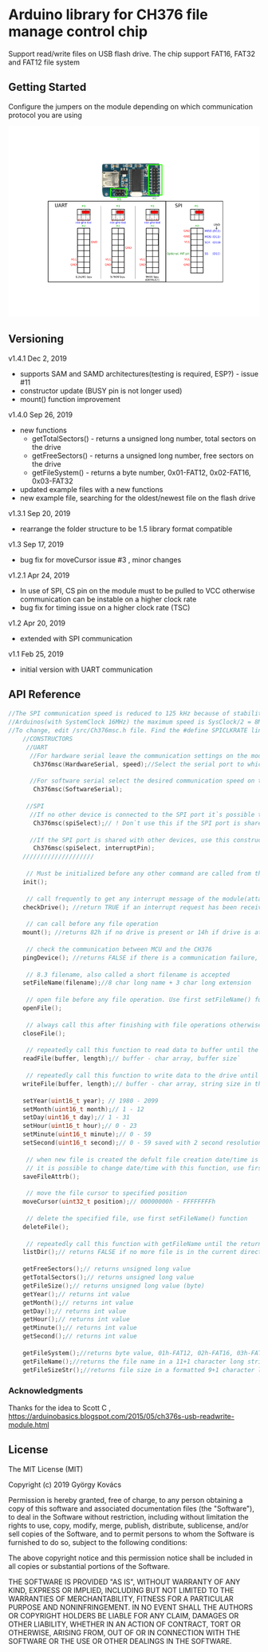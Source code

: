 # Arduino library for CH376 file manage control chip
Support read/write files on USB flash drive. The chip support FAT16, FAT32 and FAT12 file system

## Getting Started
Configure the jumpers on the module depending on which communication protocol you are using

![Alt text](extras/JumperSelect.png?raw=true "Setting")

## Versioning
v1.4.1 Dec 2, 2019 
  - supports SAM and SAMD architectures(testing is required, ESP?) - issue #11
  - constructor update (BUSY pin is not longer used)
  - mount() function improvement

v1.4.0 Sep 26, 2019 
  - new functions
     - getTotalSectors() - returns a unsigned long number, total sectors on the drive
     - getFreeSectors() - returns a unsigned long number, free sectors on the drive
     - getFileSystem() - returns a byte number, 0x01-FAT12, 0x02-FAT16, 0x03-FAT32
  - updated example files with a new functions
  - new example file, searching for the oldest/newest file on the flash drive

v1.3.1 Sep 20, 2019 
  - rearrange the folder structure to be 1.5 library format compatible

v1.3 Sep 17, 2019 
  - bug fix for moveCursor issue #3 , minor changes

v1.2.1 Apr 24, 2019 
  - In use of SPI, CS pin on the module must to be pulled to VCC otherwise communication can be instable on a higher clock rate
  - bug fix for timing issue on a higher clock rate (TSC)
                  
v1.2 Apr 20, 2019 
  - extended with SPI communication

v1.1 Feb 25, 2019 
  - initial version with UART communication

## API Reference
```C++
//The SPI communication speed is reduced to 125 kHz because of stability if long cables or breadboard is used. 
//Arduinos(with SystemClock 16MHz) the maximum speed is SysClock/2 = 8MHz.
//To change, edit /src/Ch376msc.h file. Find the #define SPICLKRATE line and change the value.
    //CONSTRUCTORS
     //UART
      //For hardware serial leave the communication settings on the module at default speed (9600bps) 
       Ch376msc(HardwareSerial, speed);//Select the serial port to which the module is connected and the desired speed(9600, 19200, 57600, 115200)
    
      //For software serial select the desired communication speed on the module(look on the picture above)
       Ch376msc(SoftwareSerial);
       
     //SPI
      //If no other device is connected to the SPI port it`s possible to save one MCU pin
       Ch376msc(spiSelect);// ! Don`t use this if the SPI port is shared with other devices
       
      //If the SPI port is shared with other devices, use this constructor and one extra MCU pin need to be sacrificed for the INT pin
       Ch376msc(spiSelect, interruptPin);
    ////////////////////
    
     // Must be initialized before any other command are called from this class.
	init();
	
     // call frequently to get any interrupt message of the module(attach/detach drive)
	checkDrive(); //return TRUE if an interrupt request has been received, FALSE if not.
	
	 // can call before any file operation
	mount(); //returns 82h if no drive is present or 14h if drive is attached.
	
	 // check the communication between MCU and the CH376
	pingDevice(); //returns FALSE if there is a communication failure, TRUE if communication  is ok
	
	 // 8.3 filename, also called a short filename is accepted 
	setFileName(filename);//8 char long name + 3 char long extension
	
	 // open file before any file operation. Use first setFileName() function
    openFile();
    
     // always call this after finishing with file operations otherwise data loss or file corruption may occur
    closeFile();
    
     // repeatedly call this function to read data to buffer until the return value is TRUE
    readFile(buffer, length);// buffer - char array, buffer size`
    
     // repeatedly call this function to write data to the drive until there is no more data for write or the return value is FALSE
	writeFile(buffer, length);// buffer - char array, string size in the buffer
	
    setYear(uint16_t year); // 1980 - 2099
	setMonth(uint16_t month);// 1 - 12
	setDay(uint16_t day);// 1 - 31
	setHour(uint16_t hour);// 0 - 23
	setMinute(uint16_t minute);// 0 - 59
	setSecond(uint16_t second);// 0 - 59 saved with 2 second resolution (0, 2, 4 ... 58)
	
     // when new file is created the defult file creation date/time is (2004-1-1 0.0.0), 
     // it is possible to change date/time with this function, use first set functions above to set the file attributes
	saveFileAttrb();
	
	 // move the file cursor to specified position
	moveCursor(uint32_t position);// 00000000h - FFFFFFFFh
	
	 // delete the specified file, use first setFileName() function
	deleteFile();
	
	 // repeatedly call this function with getFileName until the return value is TRUE to get the file names in the root dir
	listDir();// returns FALSE if no more file is in the current directory
	
	getFreeSectors();// returns unsigned long value
	getTotalSectors();// returns unsigned long value
	getFileSize();// returns unsigned long value (byte)
	getYear();// returns int value
	getMonth();// returns int value
	getDay();// returns int value
	getHour();// returns int value
	getMinute();// returns int value
	getSecond();// returns int value
	
	getFileSystem();//returns byte value, 01h-FAT12, 02h-FAT16, 03h-FAT32
	getFileName();//returns the file name in a 11+1 character long string value
	getFileSizeStr();//returns file size in a formatted 9+1 character long string value


```

### Acknowledgments

Thanks for the idea to Scott C ,  https://arduinobasics.blogspot.com/2015/05/ch376s-usb-readwrite-module.html

## License
The MIT License (MIT)

Copyright (c) 2019 György Kovács

Permission is hereby granted, free of charge, to any person obtaining a copy of
this software and associated documentation files (the "Software"), to deal in
the Software without restriction, including without limitation the rights to
use, copy, modify, merge, publish, distribute, sublicense, and/or sell copies of
the Software, and to permit persons to whom the Software is furnished to do so,
subject to the following conditions:

The above copyright notice and this permission notice shall be included in all
copies or substantial portions of the Software.

THE SOFTWARE IS PROVIDED "AS IS", WITHOUT WARRANTY OF ANY KIND, EXPRESS OR
IMPLIED, INCLUDING BUT NOT LIMITED TO THE WARRANTIES OF MERCHANTABILITY, FITNESS
FOR A PARTICULAR PURPOSE AND NONINFRINGEMENT. IN NO EVENT SHALL THE AUTHORS OR
COPYRIGHT HOLDERS BE LIABLE FOR ANY CLAIM, DAMAGES OR OTHER LIABILITY, WHETHER
IN AN ACTION OF CONTRACT, TORT OR OTHERWISE, ARISING FROM, OUT OF OR IN
CONNECTION WITH THE SOFTWARE OR THE USE OR OTHER DEALINGS IN THE SOFTWARE.
